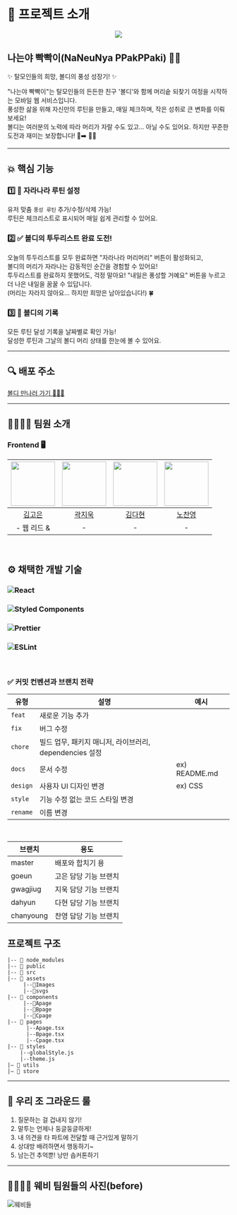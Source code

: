 # 👋 프로젝트 소개 
<p align="center"><img src="https://github.com/user-attachments/assets/8291f134-aa92-4cfe-acbe-7914919385a7"></p>

## 나는야 빡빡이(NaNeuNya PPakPPaki) 🧑‍🦲
✨ 탈모인들의 희망, 볼디의 풍성 성장기! ✨

"나는야 빡빡이"는 탈모인들의 든든한 친구 '볼디'와 함께 머리숱 되찾기 여정을 시작하는 모바일 웹 서비스입니다. <br/>
풍성한 삶을 위해 자신만의 루틴을 만들고, 매일 체크하며, 작은 성취로 큰 변화를 이뤄보세요!  <br/>
볼디는 여러분의 노력에 따라 머리가 자랄 수도 있고… 아닐 수도 있어요. 하지만 꾸준한 도전과 재미는 보장합니다! 🦲➡️ 💇‍♂️  <br/>

---
## 💥 핵심 기능

### 1️⃣ 🌱 자라나라 루틴 설정

유저 맞춤 `풍성 루틴` 추가/수정/삭제 가능!  <br/>
루틴은 체크리스트로 표시되어 매일 쉽게 관리할 수 있어요.

### 2️⃣ ✅ 볼디의 투두리스트 완료 도전!

오늘의 투두리스트를 모두 완료하면 "자라나라 머리머리" 버튼이 활성화되고,  <br/>
볼디의 머리가 자라나는 감동적인 순간을 경험할 수 있어요!  <br/>
투두리스트를 완료하지 못했어도, 걱정 말아요! "내일은 풍성할 거예요" 버튼을 누르고 더 나은 내일을 꿈꿀 수 있답니다. <br/>
(머리는 자라지 않아요… 하지만 희망은 남아있습니다!) 🍀  

### 3️⃣ 📅 볼디의 기록

모든 루틴 달성 기록을 날짜별로 확인 가능! <br/>
달성한 루틴과 그날의 볼디 머리 상태를 한눈에 볼 수 있어요.

---
## 🔍 배포 주소

 [볼디 만나러 가기 🏃🏃‍♀️](https://35-sopkathon-web-web3.vercel.app/)

---

## 👨‍👩‍👧‍👦 팀원 소개

### Frontend 🖥️
| <img src="https://github.com/user-attachments/assets/9650ab2d-5bdc-488f-8194-b3adc789fa56" width="100" height="100"> | <img src="https://avatars.githubusercontent.com/gwagjiug?v=4" width="100" height="100"> | <img src="https://avatars.githubusercontent.com/daahyunk?v=4" width="100" height="100"> | <img src="https://avatars.githubusercontent.com/shroqkf?v=4" width="100" height="100"> |
|:---:|:---:|:---:|:---:|
| [김고은](https://github.com/gonn-i) | [곽지욱](https://github.com/gwagjiug) | [김다현](https://github.com/daahyunk) | [노찬영](https://github.com/shroqkf) |
| - 웹 리드 & | -  | -  | -  |

<br>

## ⚙️ 채택한 개발 기술

### ![React](https://img.shields.io/badge/React-000000?style=for-the-badge&logo=react)
### ![Styled Components](https://img.shields.io/badge/styled--components-DB7093?style=for-the-badge&logo=styled-components&logoColor=white) 
### ![Prettier](https://img.shields.io/badge/prettier-%23F7B93E.svg?style=for-the-badge&logo=prettier&logoColor=black) 
### ![ESLint](https://img.shields.io/badge/ESLint-4B3263?style=for-the-badge&logo=eslint&logoColor=white)

<br>

### ✅ 커밋 컨벤션과 브랜치 전략

| 유형       | 설명                                   | 예시                          |
|------------|----------------------------------------|-------------------------------|
| `feat`     | 새로운 기능 추가                      |                               |
| `fix`      | 버그 수정                              |                               |
| `chore`    | 빌드 업무, 패키지 매니저, 라이브러리, dependencies 설정 |                               |
| `docs`     | 문서 수정                              | ex) README.md                 |
| `design`   | 사용자 UI 디자인 변경                 | ex) CSS                       |
| `style`    | 기능 수정 없는 코드 스타일 변경       |                               |
| `rename`   | 이름 변경                              |                               |

<br>

| 브랜치 | 용도 |
| ------ | ---- |
| master | 배포와 합치기 용 |
| goeun  | 고은 담당 기능 브랜치 |
| gwagjiug | 지욱 담당 기능 브랜치 |
| dahyun | 다현 담당 기능 브랜치 |
| chanyoung | 찬영 담당 기능 브랜치 |

## 프로젝트 구조
```
|-- 📁 node_modules
|-- 📁 public
|-- 📁 src
|-- 📁 assets
     |--📁Images
     |--📁svgs
|-- 📁 components
     |--📁Apage
     |--📁Bpage
     |--📁Cpage
|-- 📁 pages
      |--Apage.tsx
      |--Bpage.tsx
      |--Cpage.tsx
|-- 📁 styles
    |--globalStyle.js
    |--theme.js
|— 📁 utils
|— 📁 store
```
---
## 🫶 우리 조 그라운드 룰
1. 질문하는 걸 겁내지 않기!
2. 말투는 언제나 둥글둥글하게!
3. 내 의견을 타 파트에 전달할 때 근거있게 말하기
4. 상대방 배려하면서 행동하기~
5. 남는건 추억뿐! 낭만 솝커톤하기

---
## 🧑‍🧑‍🧒‍🧒 웨비 팀원들의 사진(before)

![웨비들](https://github.com/user-attachments/assets/3e0c332b-d9eb-467b-8c70-637a3f37c5d7)
